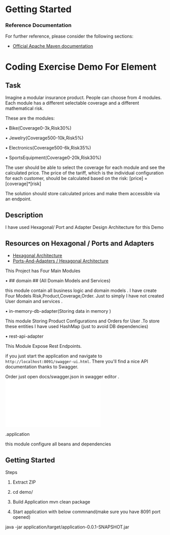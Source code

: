 # Getting Started

### Reference Documentation
For further reference, please consider the following sections:

* [Official Apache Maven documentation](https://maven.apache.org/guides/index.html)

# Coding Exercise Demo For Element  #

## Task ##
Imagine a modular insurance product. People can choose from 4 modules. Each module has a different selectable coverage and a different mathematical risk.

These are the modules:

• Bike(Coverage0-3k,Risk30%)

• Jewelry(Coverage500-10k,Risk5%)

• Electronics(Coverage500-6k,Risk35%)

• SportsEquipment(Coverage0-20k,Risk30%)

The user should be able to select the coverage for each module and see the calculated price. The price of the tariff, which is the individual configuration for each customer, should be calculated based on the risk:
[price] = [coverage]*[risk]

The solution should store calculated prices and make them accessible via an endpoint.


## Description ##

I have used Hexagonal/ Port and Adapter Design Architecture for this Demo

## Resources on Hexagonal / Ports and Adapters ##
 - [Hexagonal Architecture](http://alistair.cockburn.us/Hexagonal+architecture)
 - [Ports-And-Adapters / Hexagonal Architecture](http://www.dossier-andreas.net/software_architecture/ports_and_adapters.html)

This Project has Four Main Modules

 • ## domain ## (All Domain Models and Services)
 
 this module contain all business logic and domain models . I have create Four Models Risk,Product,Coverage,Order. Just to simply I have not created User domain and services .
 
 • in-memory-db-adapter(Storing data in memory )
 
 This module  Storing Product Configurations and Orders for User .To store these entities I  have used HashMap (just to avoid DB  dependencies)
 
 • rest-api-adapter
 
 This Module Expose Rest Endpoints.
 
if you just start the application and navigate to `http://localhost:8091/swagger-ui.html`. There you'll find a nice API documentation thanks to Swagger.

  Order just open docs/swagger.json  in swagger editor .
 ![Swagger Documentation](docs/swagger.json)
 
 .application
 
 this module configure all beans and dependencies

## Getting Started ##

Steps

1. Extract ZIP

2. cd demo/

3. Build Application   mvn clean package

4. Start application with  below commnand(make sure you have 8091 port opened)

java -jar application/target/application-0.0.1-SNAPSHOT.jar


